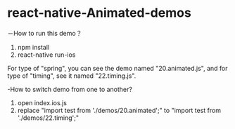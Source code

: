 # react-native-Animated-demos
－How to run this demo？
1. npm install
2. react-native run-ios

For type of "spring", you can see the demo named "20.animated.js", and for type of "timing", see it named "22.timing.js".

-How to switch demo from one to another?
1. open index.ios.js
2. replace "import test from './demos/20.animated';" to "import test from './demos/22.timing';"
